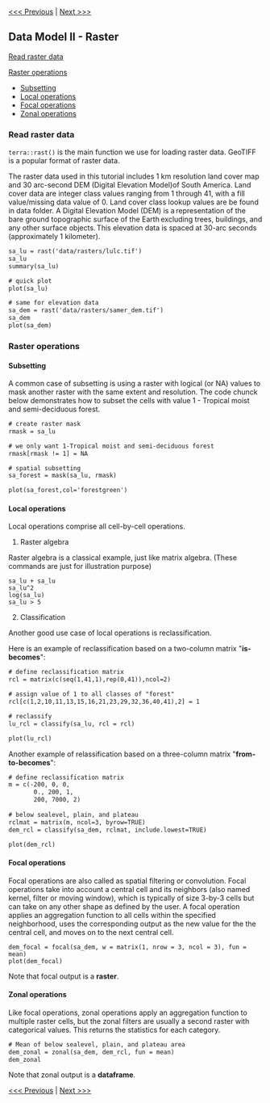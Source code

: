 [<<< Previous](Part3.md) | [Next >>>](Part5.md)  

## Data Model II - Raster

[Read raster data](#read-raster-data)

[Raster operations](#raster-operations)
- [Subsetting](#subsetting)
- [Local operations](#local-operations)
- [Focal operations](#focal-operations)
- [Zonal operations](#zonal-operations)

### Read raster data

`terra::rast()` is the main function we use for loading raster data. GeoTIFF is a popular format of raster data. 

The raster data used in this tutorial includes 1 km resolution land cover map and 30 arc-second DEM (Digital Elevation Model)of South America. Land cover data are integer class values ranging from 1 through 41, with a fill value/missing data value of 0. Land cover class lookup values are be found in data folder. A Digital Elevation Model (DEM) is a representation of the bare ground topographic surface of the Earth excluding trees, buildings, and any other surface objects. This elevation data is spaced at 30-arc seconds (approximately 1 kilometer).

```diff
sa_lu = rast('data/rasters/lulc.tif')
sa_lu
summary(sa_lu)

# quick plot
plot(sa_lu)

# same for elevation data
sa_dem = rast('data/rasters/samer_dem.tif')
sa_dem
plot(sa_dem)
```

### Raster operations

#### Subsetting

A common case of subsetting is using a raster with logical (or NA) values to mask another raster with the same extent and resolution. The code chunck below demonstrates how to subset the cells with value 1 - Tropical moist and semi-deciduous forest.

```diff
# create raster mask
rmask = sa_lu

# we only want 1-Tropical moist and semi-deciduous forest
rmask[rmask != 1] = NA

# spatial subsetting
sa_forest = mask(sa_lu, rmask)  

plot(sa_forest,col='forestgreen')
```

#### Local operations

Local operations comprise all cell-by-cell operations. 

1. Raster algebra

Raster algebra is a classical example, just like matrix algebra. (These commands are just for illustration purpose)

```
sa_lu + sa_lu
sa_lu^2
log(sa_lu)
sa_lu > 5
```

2. Classification

Another good use case of local operations is reclassification. 

Here is an example of reclassification based on a two-column matrix "**is-becomes**":

```diff
# define reclassification matrix
rcl = matrix(c(seq(1,41,1),rep(0,41)),ncol=2) 

# assign value of 1 to all classes of "forest"
rcl[c(1,2,10,11,13,15,16,21,23,29,32,36,40,41),2] = 1 

# reclassify
lu_rcl = classify(sa_lu, rcl = rcl)

plot(lu_rcl)
```
Another example of relassification based on a three-column matrix "**from-to-becomes**":

```diff
# define reclassification matrix
m = c(-200, 0, 0,
       0., 200, 1,
       200, 7000, 2)
       
# below sealevel, plain, and plateau
rclmat = matrix(m, ncol=3, byrow=TRUE)
dem_rcl = classify(sa_dem, rclmat, include.lowest=TRUE)

plot(dem_rcl)
```

#### Focal operations

Focal operations are also called as spatial filtering or convolution. Focal operations take into account a central cell and its neighbors (also named kernel, filter or moving window), which is typically of size 3-by-3 cells but can take on any other shape as defined by the user. A focal operation applies an aggregation function to all cells within the specified neighborhood, uses the corresponding output as the new value for the the central cell, and moves on to the next central cell.

```
dem_focal = focal(sa_dem, w = matrix(1, nrow = 3, ncol = 3), fun = mean)
plot(dem_focal) 
```

Note that focal output is a **raster**.

#### Zonal operations

Like focal operations, zonal operations apply an aggregation function to multiple raster cells, but the zonal filters are usually a second raster with categorical values. This returns the statistics for each category.

```diff
# Mean of below sealevel, plain, and plateau area 
dem_zonal = zonal(sa_dem, dem_rcl, fun = mean)
dem_zonal 
```
Note that zonal output is a **dataframe**.


[<<< Previous](Part3.md) | [Next >>>](Part5.md)  
